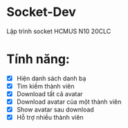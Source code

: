 # Socket-Dev
Lập trình socket HCMUS N10 20CLC

# Tính năng:
- [X] Hiện danh sách danh bạ
- [X] Tìm kiếm thành viên
- [X] Download tất cả avatar
- [X] Download avatar của một thành viên
- [X] Show avatar sau download
- [X] Hỗ trợ nhiều thành viên